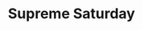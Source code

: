 ---
title: "Supreme Saturday"
summary: "Surpreme Pizza available to go! - Placeholder"
day: 6
img: ""
description: ""
---